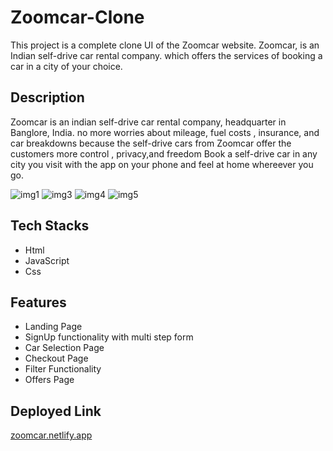 # Zoomcar-Clone

This project is a complete clone UI of the Zoomcar website. Zoomcar, is an Indian self-drive car rental company. which offers the services of booking a car in a city of your choice.

## Description

Zoomcar is an indian self-drive car rental company, headquarter in Banglore, India. no more worries about mileage, fuel costs , insurance, and car breakdowns because the self-drive cars from Zoomcar offer the customers more control , privacy,and freedom Book a self-drive car in any city you visit with the app on your phone and feel at home whereever you go.

<img src="https://i.postimg.cc/c1bqsP1G/Screenshot-1006.png" alt="img1">
<img src="https://i.postimg.cc/7P7ckhR0/Screenshot-1008.png" alt="img3">
<img src="https://i.postimg.cc/C5Nsx3kT/Screenshot-1009.png" alt="img4">
<img src="https://i.postimg.cc/d3qGp5XW/Screenshot-1010.png" alt="img5">

## Tech Stacks

- Html
- JavaScript
- Css

## Features

- Landing Page
- SignUp functionality with multi step form
- Car Selection Page
- Checkout Page
- Filter Functionality
- Offers Page

## Deployed Link

<a href="https://zoomcar2327.netlify.app/l">zoomcar.netlify.app</a>
